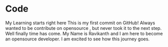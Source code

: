 # Code
My Learning starts right here
This is my first commit on GitHub! Always wanted to be contribute on opensource , but never took it to the next step.
Well finally time has come.
My Name is Ravikanth and I am here to become an opensource developer.
I am excited to see how this journey goes.

